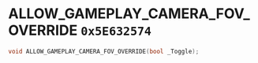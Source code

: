 # ALLOW_GAMEPLAY_CAMERA_FOV_OVERRIDE `0x5E632574`

```cpp
void ALLOW_GAMEPLAY_CAMERA_FOV_OVERRIDE(bool _Toggle);
```